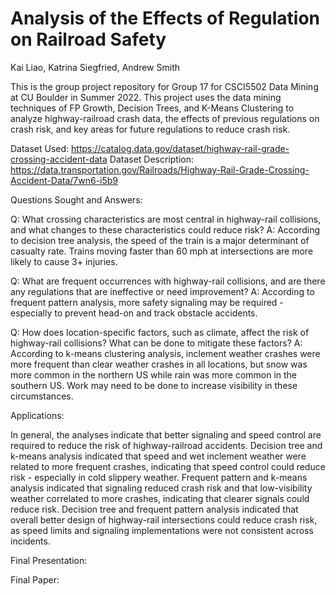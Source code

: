 # Analysis of the Effects of Regulation on Railroad Safety

Kai Liao, Katrina Siegfried, Andrew Smith

This is the group project repository for Group 17 for CSCI5502 Data Mining at CU Boulder in Summer 2022.
This project uses the data mining techniques of FP Growth, Decision Trees, and K-Means Clustering to analyze highway-railroad crash data, the effects of previous regulations on crash risk, and key areas for future regulations to reduce crash risk.

Dataset Used: https://catalog.data.gov/dataset/highway-rail-grade-crossing-accident-data
Dataset Description: https://data.transportation.gov/Railroads/Highway-Rail-Grade-Crossing-Accident-Data/7wn6-i5b9

Questions Sought and Answers:

Q: What crossing characteristics are most central in highway-rail collisions, and what changes to these characteristics could reduce risk?
A: According to decision tree analysis, the speed of the train is a major determinant of casualty rate. Trains moving faster than 60 mph at intersections are more likely to cause 3+ injuries.

Q: What are frequent occurrences with highway-rail collisions, and are there any regulations that are ineffective or need improvement?
A: According to frequent pattern analysis, more safety signaling may be required - especially to prevent head-on and track obstacle accidents.

Q: How does location-specific factors, such as climate, affect the risk of highway-rail collisions? What can be done to mitigate these factors?
A: According to k-means clustering analysis, inclement weather crashes were more frequent than clear weather crashes in all locations, but snow was more common in the northern US while rain was more common in the southern US. Work may need to be done to increase visibility in these circumstances.

Applications:

In general, the analyses indicate that better signaling and speed control are required to reduce the risk of highway-railroad accidents.
Decision tree and k-means analysis indicated that speed and wet inclement weather were related to more frequent crashes, indicating that speed control could reduce risk - especially in cold slippery weather.
Frequent pattern and k-means analysis indicated that signaling reduced crash risk and that low-visibility weather correlated to more crashes, indicating that clearer signals could reduce risk.
Decision tree and frequent pattern analysis indicated that overall better design of highway-rail intersections could reduce crash risk, as speed limits and signaling implementations were not consistent across incidents.

Final Presentation:

Final Paper: